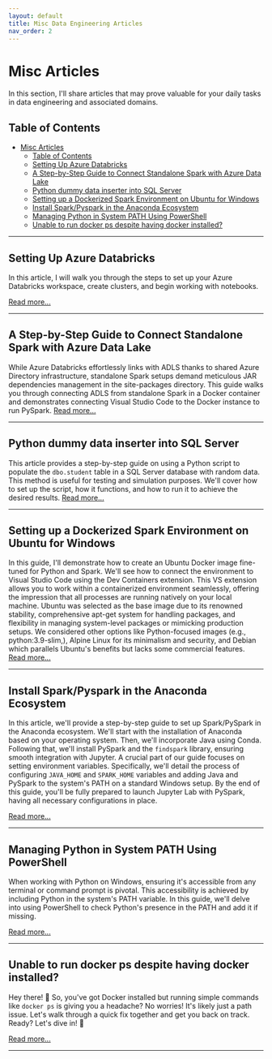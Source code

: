 ```yaml
---
layout: default
title: Misc Data Engineering Articles
nav_order: 2
---
```

# Misc Articles

In this section, I'll share articles that may prove valuable for your daily tasks in data engineering and associated domains.

## Table of Contents
- [Misc Articles](#misc-articles)
  - [Table of Contents](#table-of-contents)
  - [Setting Up Azure Databricks](#setting-up-azure-databricks)
  - [A Step-by-Step Guide to Connect Standalone Spark with Azure Data Lake](#a-step-by-step-guide-to-connect-standalone-spark-with-azure-data-lake)
  - [Python dummy data inserter into SQL Server](#python-dummy-data-inserter-into-sql-server)
  - [Setting up a Dockerized Spark Environment on Ubuntu for Windows](#setting-up-a-dockerized-spark-environment-on-ubuntu-for-windows)
  - [Install Spark/Pyspark in the Anaconda Ecosystem](#install-sparkpyspark-in-the-anaconda-ecosystem)
  - [Managing Python in System PATH Using PowerShell](#managing-python-in-system-path-using-powershell)
  - [Unable to run docker ps despite having docker installed?](#unable-to-run-docker-ps-despite-having-docker-installed)

---
## Setting Up Azure Databricks

In this article, I will walk you through the steps to set up your Azure Databricks workspace, create clusters, and begin working with notebooks.


[Read more...](articles/AzureDE/dbrk_setup/1_Setup-Azure-Databricks.html)

---

## A Step-by-Step Guide to Connect Standalone Spark with Azure Data Lake

While Azure Databricks effortlessly links with ADLS thanks to shared Azure Directory infrastructure, standalone Spark setups demand meticulous JAR dependencies management in the site-packages directory. This guide walks you through connecting ADLS from standalone Spark in a Docker container and demonstrates connecting Visual Studio Code to the Docker instance to run PySpark. [Read more...](articles/Misc/Spark_To_ADLS/spark_to_ADLS.html)

---
## Python dummy data inserter into SQL Server

This article provides a step-by-step guide on using a Python script to populate the `dbo.student` table in a SQL Server database with random data. This method is useful for testing and simulation purposes. We'll cover how to set up the script, how it functions, and how to run it to achieve the desired results. [Read more...](articles/Misc/Dummy_data/dummy-data-inserter.html)

---

## Setting up a Dockerized Spark Environment on Ubuntu for Windows

In this guide, I'll demonstrate how to create an Ubuntu Docker image fine-tuned for Python and Spark. We'll see how to connect the environment to Visual Studio Code using the Dev Containers extension. This VS extension allows you to work within a containerized environment seamlessly, offering the impression that all processes are running natively on your local machine. Ubuntu was selected as the base image due to its renowned stability, comprehensive apt-get system for handling packages, and flexibility in managing system-level packages or mimicking production setups. We considered other options like Python-focused images (e.g.,  python:3.9-slim,), Alpine Linux for its minimalism and security, and Debian which parallels Ubuntu's benefits but lacks some commercial features. [Read more...](link_to_article3.html)

---
## Install Spark/Pyspark in the Anaconda Ecosystem

In this article, we'll provide a step-by-step guide to set up Spark/PySpark in the Anaconda ecosystem. We'll start with the installation of Anaconda based on your operating system. Then, we'll incorporate Java using Conda. Following that, we'll install PySpark and the `findspark` library, ensuring smooth integration with Jupyter. A crucial part of our guide focuses on setting environment variables. Specifically, we'll detail the process of configuring `JAVA_HOME` and `SPARK_HOME` variables and adding Java and PySpark to the system's PATH on a standard Windows setup. By the end of this guide, you'll be fully prepared to launch Jupyter Lab with PySpark, having all necessary configurations in place. 

[Read more...](link_to_article3.html)

---
## Managing Python in System PATH Using PowerShell

When working with Python on Windows, ensuring it's accessible from any terminal or command prompt is pivotal. This accessibility is achieved by including Python in the system's PATH variable. In this guide, we'll delve into using PowerShell to check Python's presence in the PATH and add it if missing.

[Read more...](link_to_article3.html)

---
## Unable to run docker ps despite having docker installed?

Hey there! 🌟 So, you've got Docker installed but running simple commands like `docker ps` is giving you a headache? No worries! It's likely just a path issue. Let's walk through a quick fix together and get you back on track. Ready? Let's dive in! 🚀

[Read more...](link_to_article3.html)

---